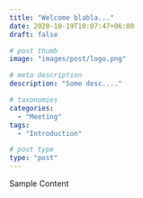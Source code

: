 ```yaml
---
title: "Welcome blabla..."
date: 2020-10-19T10:07:47+06:00
draft: false

# post thumb
image: "images/post/logo.png"

# meta description
description: "Some desc...."

# taxonomies
categories:
  - "Meeting"
tags:
  - "Introduction"

# post type
type: "post"
---
```


Sample Content
